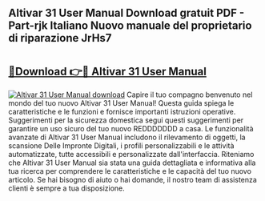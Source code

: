 ## Altivar 31 User Manual Download gratuit PDF - Part-rjk Italiano Nuovo manuale del proprietario di riparazione JrHs7

# <h2><a href="http://dfdx14e.blite.top/?on=Altivar+31+User+Manual">🔗Download 👉🔴 Altivar 31 User Manual</a></h2>

[![Altivar 31 User Manual download](https://i.imgur.com/lujVjoI.png)](http://dfdx14e.blite.top/?on=Altivar+31+User+Manual)
Capire il tuo compagno benvenuto nel mondo del tuo nuovo Altivar 31 User Manual! Questa guida spiega le caratteristiche e le funzioni e fornisce importanti istruzioni operative. Suggerimenti per la sicurezza domestica segui questi suggerimenti per garantire un uso sicuro del tuo nuovo REDDDDDDD a casa. Le funzionalità avanzate di Altivar 31 User Manual includono il rilevamento di oggetti, la scansione Delle Impronte Digitali, i profili personalizzabili e le attività automatizzate, tutte accessibili e personalizzate dall'interfaccia. Riteniamo che Altivar 31 User Manual sia stata una guida dettagliata e informativa alla tua ricerca per comprendere le caratteristiche e le capacità del tuo nuovo articolo. Se hai bisogno di aiuto o hai domande, il nostro team di assistenza clienti è sempre a tua disposizione.
